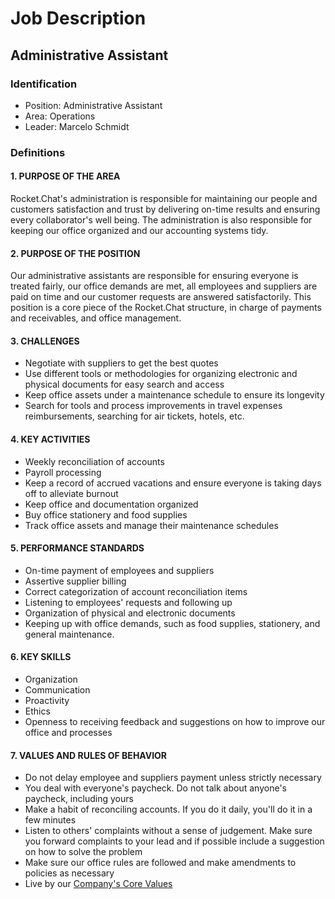 # Job Description

## Administrative Assistant

### Identification

* Position: Administrative Assistant
* Area: Operations
* Leader: Marcelo Schmidt

### Definitions

#### 1. PURPOSE OF THE AREA

Rocket.Chat's administration is responsible for maintaining our people and customers satisfaction and trust by delivering on-time results and ensuring every collaborator's well being. The administration is also responsible for keeping our office organized and our accounting systems tidy.

#### 2. PURPOSE OF THE POSITION

Our administrative assistants are responsible for ensuring everyone is treated fairly, our office demands are met, all employees and suppliers are paid on time and our customer requests are answered satisfactorily. This position is a core piece of the Rocket.Chat structure, in charge of payments and receivables, and office management.

#### 3. CHALLENGES

* Negotiate with suppliers to get the best quotes
* Use different tools or methodologies for organizing electronic and physical documents for easy search and access
* Keep office assets under a maintenance schedule to ensure its longevity
* Search for tools and process improvements in travel expenses reimbursements, searching for air tickets, hotels, etc.

#### 4. KEY ACTIVITIES

* Weekly reconciliation of accounts
* Payroll processing
* Keep a record of accrued vacations and ensure everyone is taking days off to alleviate burnout
* Keep office and documentation organized
* Buy office stationery and food supplies
* Track office assets and manage their maintenance schedules

#### 5. PERFORMANCE STANDARDS

* On-time payment of employees and suppliers
* Assertive supplier billing
* Correct categorization of account reconciliation items
* Listening to employees' requests and following up
* Organization of physical and electronic documents
* Keeping up with office demands, such as food supplies, stationery, and general maintenance.

#### 6. KEY SKILLS

* Organization
* Communication
* Proactivity
* Ethics
* Openness to receiving feedback and suggestions on how to improve our office and processes

#### 7. VALUES AND RULES OF BEHAVIOR

* Do not delay employee and suppliers payment unless strictly necessary
* You deal with everyone's paycheck. Do not talk about anyone's paycheck, including yours
* Make a habit of reconciling accounts. If you do it daily, you'll do it in a few minutes
* Listen to others' complaints without a sense of judgement. Make sure you forward complaints to your lead and if possible include a suggestion on how to solve the problem
* Make sure our office rules are followed and make amendments to policies as necessary
* Live by our [Company's Core Values](https://github.com/RocketChat/Rocket.Chat.Operations.Internal/blob/master/source/HR/Core%20Values%20and%20DNA.md)

